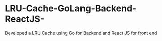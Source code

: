 # LRU-Cache-GoLang-Backend-ReactJS-
Developed a LRU Cache using Go for Backend and React JS for front end

